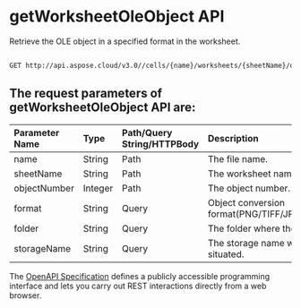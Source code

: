 # **getWorksheetOleObject API**

Retrieve the OLE object in a specified format in the worksheet. 

```bash

GET http://api.aspose.cloud/v3.0//cells/{name}/worksheets/{sheetName}/oleobjects/{objectNumber}

```

## The request parameters of **getWorksheetOleObject** API are: 

| Parameter Name | Type | Path/Query String/HTTPBody | Description | 
| :- | :- | :- |:- | 
|name|String|Path|The file name.|
|sheetName|String|Path|The worksheet name.|
|objectNumber|Integer|Path|The object number.|
|format|String|Query|Object conversion format(PNG/TIFF/JPEG/GIF/EMF/BMP).|
|folder|String|Query|The folder where the file is situated.|
|storageName|String|Query|The storage name where the file is situated.|


The [OpenAPI Specification](https://reference.aspose.cloud/cells/#/OleObjectsController/GetWorksheetOleObject) defines a publicly accessible programming interface and lets you carry out REST interactions directly from a web browser.
